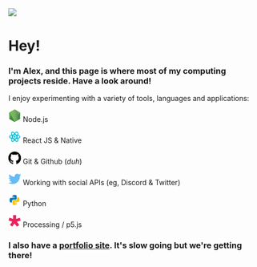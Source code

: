 <img src="https://raw.githubusercontent.com/howe-oh/howe-oh/master/assets/gif_2.gif" />

# Hey!

### I'm Alex, and this page is where most of my computing projects reside. Have a look around!

I enjoy experimenting with a variety of tools, languages and applications:

<img 
    alt="Node Icon"
    width="25px"
    src="https://raw.githubusercontent.com/howe-oh/howe-oh/master/assets/node.png"
/>
Node.js

<img
    alt="React Icon"
    width="25px"
    src="https://raw.githubusercontent.com/howe-oh/howe-oh/master/assets/react.png" 
/>
React JS & Native

<img
    alt="Github Icon"
    width="25px"
    src="https://raw.githubusercontent.com/howe-oh/howe-oh/f356e8f615822197466972aad74772599149f61b/assets/github.svg"
/>
Git & Github (*duh*)

<img
    alt="Twitter Icon"
    width="25px"
    src="https://raw.githubusercontent.com/howe-oh/howe-oh/f356e8f615822197466972aad74772599149f61b/assets/twitter.svg"
/>
Working with social APIs (eg, Discord & Twitter)

<img
    alt="Python Icon"
    width="25px"
    src="https://raw.githubusercontent.com/howe-oh/howe-oh/master/assets/python.png"
/>
Python

<img
    alt="P5 Icon"
    width="25px"
    src="https://raw.githubusercontent.com/howe-oh/howe-oh/master/assets/p5js.png"
/>
Processing / p5.js

### I also have a [portfolio site][portfolio]. It's slow going but we're getting there!

[portfolio]: https://ah-pf.co.uk
